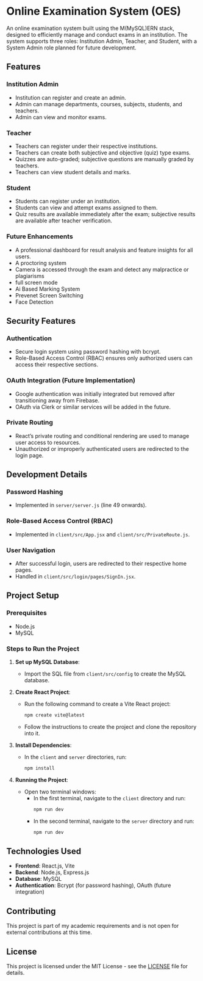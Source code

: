 # Online Examination System (OES)

An online examination system built using the M(MySQL)ERN stack, designed to efficiently manage and conduct exams in an institution. The system supports three roles: Institution Admin, Teacher, and Student, with a System Admin role planned for future development.

## Features

### Institution Admin
- Institution can register and create an admin.
- Admin can manage departments, courses, subjects, students, and teachers.
- Admin can view and monitor exams.

### Teacher
- Teachers can register under their respective institutions.
- Teachers can create both subjective and objective (quiz) type exams.
- Quizzes are auto-graded; subjective questions are manually graded by teachers.
- Teachers can view student details and marks.

### Student
- Students can register under an institution.
- Students can view and attempt exams assigned to them.
- Quiz results are available immediately after the exam; subjective results are available after teacher verification.

### Future Enhancements
- A professional dashboard for result analysis and feature insights for all users.
- A proctoring system 
- Camera is accessed through the exam and detect any malpractice or plagiarisms
- full screen mode
- Ai Based Marking System
- Prevenet Screen Switching
- Face Detection
  

## Security Features

### Authentication
- Secure login system using password hashing with bcrypt.
- Role-Based Access Control (RBAC) ensures only authorized users can access their respective sections.

### OAuth Integration (Future Implementation)
- Google authentication was initially integrated but removed after transitioning away from Firebase.
- OAuth via Clerk or similar services will be added in the future.

### Private Routing
- React’s private routing and conditional rendering are used to manage user access to resources.
- Unauthorized or improperly authenticated users are redirected to the login page.

## Development Details

### Password Hashing
- Implemented in `server/server.js` (line 49 onwards).

### Role-Based Access Control (RBAC)
- Implemented in `client/src/App.jsx` and `client/src/PrivateRoute.js`.

### User Navigation
- After successful login, users are redirected to their respective home pages.
- Handled in `client/src/login/pages/SignIn.jsx`.

## Project Setup

### Prerequisites
- Node.js
- MySQL

### Steps to Run the Project

1. **Set up MySQL Database**:
   - Import the SQL file from `client/src/config` to create the MySQL database.

2. **Create React Project**:
   - Run the following command to create a Vite React project:
     ```bash
     npm create vite@latest
     ```
   - Follow the instructions to create the project and clone the repository into it.

3. **Install Dependencies**:
   - In the `client` and `server` directories, run:
     ```bash
     npm install
     ```

4. **Running the Project**:
   - Open two terminal windows:
     - In the first terminal, navigate to the `client` directory and run:
       ```bash
       npm run dev
       ```
     - In the second terminal, navigate to the `server` directory and run:
       ```bash
       npm run dev
       ```

## Technologies Used
- **Frontend**: React.js, Vite
- **Backend**: Node.js, Express.js
- **Database**: MySQL
- **Authentication**: Bcrypt (for password hashing), OAuth (future integration)

## Contributing
This project is part of my academic requirements and is not open for external contributions at this time.

## License
This project is licensed under the MIT License - see the [LICENSE](Readme.md/#teacher) file for details.

<!--
My Project is an online examination system Build using M(MySql)ERN Stack. The project is developed to conduct exams in an institution efficiently. There are basically three roles Institution Admin, Teacher and Student and there will be System Admin role for managing entire project  and that role is currently under development(Not developed yet due to time restrictions ) .This is done as part of my academics(Individual Project). An institution can register in it and create an admin. Institution's admin can add departments, courses, subjects, manage students and teachers and able to see the exams. Teacher register on site under their institution and can create exams both subjective type and objective(Quiz) type Questions. Quiz is auto correct and  subjective type questions is manually corrected by teacher after student attempts the exam. Teacher can view all students details and marks.
Student can register on an institution and able to view and attempt the exams assigned to them. Quiz Result will be available immediately after exam but subjective type questions result will be available after teacher verification.
In future it is decided to add a professional dashboard all users for result analysis and to show their respective feature analysis.

So here there need a secure login system and only authenticated user can access the system and only the right user can access particular links or users can access the sections they are allowed to access that is Role Based Access System.
OAuth is not used in this system as it is not a finished project but will be use in future .At first there is an google authentication system "GoogleAuthProvider" because I first used firebase as database but later realized it is not suitable for this project and removed it so I also removed that feature by removing firebase .But we can implement it using clerk or any other services 
For login security I used password hashing for security . I used bcrypt for hashing .
Here only Authorized users will get access to system and users access the resources they are intent to use. It is implemented by using private routing in React JS and also by conditional rendering. If users is not authenticated or no access to that resources they will be redirected to login page.

If project doesn't run and to validate code :

The password hashing is in server/server.js file's 49th line onwards

RBAC is in App.jsx and PrivateRoute.js in client/src folder

Each user is navigated to their respective home page after successful login .It is in client/src/login/pages/SignIn.jsx file

For running this project

prerequisite:
node
mysql

 create create a vite react project using the command
npm create vite@latest 

then follow the instructions shown on command
clone the repository to the created project 
create a mysql database by importing sql file in the location client>src>config
to run project
create two terminal one for server and one for client
in one terminal 
cd client
npm run dev

in second terminal
cd server
npm run dev

-->
<!--
Project Overview: The Online Examination System (OES) is built using the MySQL (M) and MERN stack. The project is developed to efficiently conduct exams in an institution, focusing on three roles: Institution Admin, Teacher, and Student. A System Admin role is planned for future development but is not yet implemented due to time restrictions.

Key Features:

Institution Registration: Institutions can register and create an admin.
Role-Based Access Control (RBAC): Institution Admins can manage departments, courses, subjects, students, teachers, and view exams.
Teacher Role: Teachers can register under their institution and create both subjective and objective (Quiz) exams. Quizzes are auto-graded, while subjective questions are manually graded by teachers after the exam.
Student Role: Students can register under an institution, view and attempt assigned exams. Quiz results are available immediately, while subjective questions are graded by teachers.
Professional Dashboard (Future): A dashboard for result analysis and feature insights for all users.
Proctoring System (Future): A camera-based proctoring system to detect malpractice and plagiarism.
AI-Based Malpractice Detection (Future): AI-driven algorithms to identify malpractice during the exam.
Authentication & Security:

Secure Login System: Only authenticated users can access the system, with role-based access to specific resources.
OAuth (Planned): OAuth integration is planned for future use.
Password Hashing: Bcrypt is used for securely hashing passwords.
Private Routing & Conditional Rendering: React.js is used for private routing, and unauthorized users are redirected to the login page.
Instructions for Running the Project:

Prerequisites: Ensure Node.js and MySQL are installed.
Database Setup: Import the SQL file from client/src/config to set up the MySQL database.
Project Setup:
Create a Vite React project using npm create vite@latest.
Follow the instructions to set up the project.
Clone the repository into the created project.
Running the Project:
Open two terminals:
In the first terminal, navigate to the client directory and run npm run dev.
In the second terminal, navigate to the server directory and run npm run dev.
Key Code Locations:

Password Hashing: Implemented in server/server.js starting from line 49.
RBAC: Implemented in App.jsx and PrivateRoute.js in client/src/.
Login Navigation: Handled in client/src/login/pages/SignIn.jsx.
Future Enhancements:

Professional Dashboard: A dashboard for result analysis and feature insights for all users.
Proctoring System: A proctoring system to monitor exams and ensure fair play.
Camera Access for Exam Proctoring: Camera access during the exam to detect any malpractice or plagiarism.
Full-Screen Mode: Enforcing full-screen mode during the exam to prevent cheating.
AI-Based Malpractice Detection: Implementation of AI algorithms to detect any malpractice or plagiarism during the exam.
Let me know if you need further changes or details!

-->
